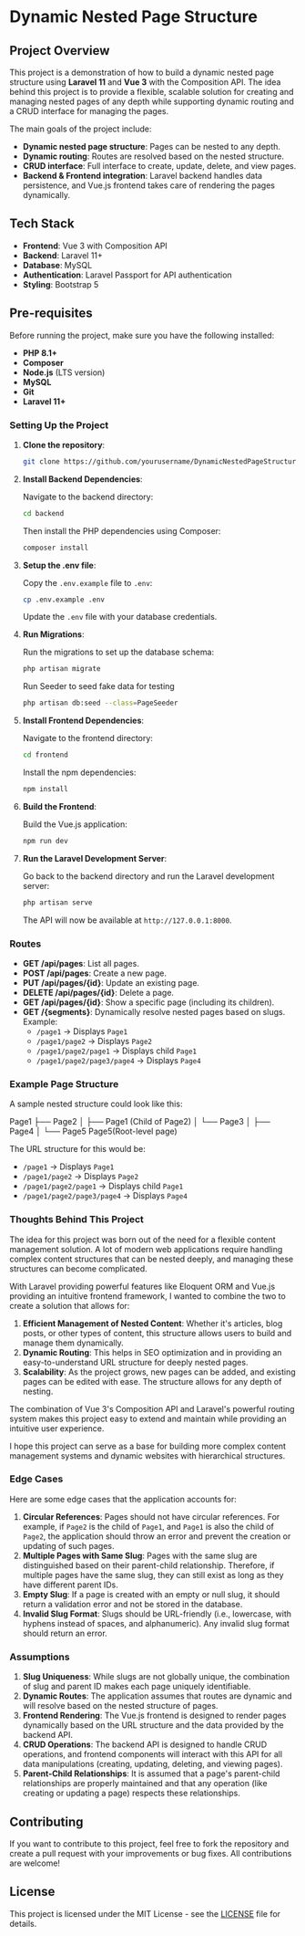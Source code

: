 # Dynamic Nested Page Structure

## Project Overview

This project is a demonstration of how to build a dynamic nested page structure using **Laravel 11** and **Vue 3** with the Composition API. The idea behind this project is to provide a flexible, scalable solution for creating and managing nested pages of any depth while supporting dynamic routing and a CRUD interface for managing the pages.

The main goals of the project include:

-   **Dynamic nested page structure**: Pages can be nested to any depth.
-   **Dynamic routing**: Routes are resolved based on the nested structure.
-   **CRUD interface**: Full interface to create, update, delete, and view pages.
-   **Backend & Frontend integration**: Laravel backend handles data persistence, and Vue.js frontend takes care of rendering the pages dynamically.

## Tech Stack

-   **Frontend**: Vue 3 with Composition API
-   **Backend**: Laravel 11+
-   **Database**: MySQL
-   **Authentication**: Laravel Passport for API authentication
-   **Styling**: Bootstrap 5

## Pre-requisites

Before running the project, make sure you have the following installed:

-   **PHP 8.1+**
-   **Composer**
-   **Node.js** (LTS version)
-   **MySQL**
-   **Git**
-   **Laravel 11+**

### Setting Up the Project

1. **Clone the repository**:

    ```bash
    git clone https://github.com/yourusername/DynamicNestedPageStructure.git
    ```

2. **Install Backend Dependencies**:

    Navigate to the backend directory:

    ```bash
    cd backend
    ```

    Then install the PHP dependencies using Composer:

    ```bash
    composer install
    ```

3. **Setup the .env file**:

    Copy the `.env.example` file to `.env`:

    ```bash
    cp .env.example .env
    ```

    Update the `.env` file with your database credentials.

4. **Run Migrations**:

    Run the migrations to set up the database schema:

    ```bash
    php artisan migrate
    ```
    Run Seeder to seed fake data for testing

    ```bash
    php artisan db:seed --class=PageSeeder
    ```


5. **Install Frontend Dependencies**:

    Navigate to the frontend directory:

    ```bash
    cd frontend
    ```

    Install the npm dependencies:

    ```bash
    npm install
    ```

6. **Build the Frontend**:

    Build the Vue.js application:

    ```bash
    npm run dev
    ```

7. **Run the Laravel Development Server**:

    Go back to the backend directory and run the Laravel development server:

    ```bash
    php artisan serve
    ```

    The API will now be available at `http://127.0.0.1:8000`.

### Routes

-   **GET /api/pages**: List all pages.
-   **POST /api/pages**: Create a new page.
-   **PUT /api/pages/{id}**: Update an existing page.
-   **DELETE /api/pages/{id}**: Delete a page.
-   **GET /api/pages/{id}**: Show a specific page (including its children).
-   **GET /{segments}**: Dynamically resolve nested pages based on slugs. Example:
    -   `/page1` -> Displays `Page1`
    -   `/page1/page2` -> Displays `Page2`
    -   `/page1/page2/page1` -> Displays child `Page1`
    -   `/page1/page2/page3/page4` -> Displays `Page4`

### Example Page Structure

A sample nested structure could look like this:

Page1
├── Page2
│ ├── Page1 (Child of Page2)
│ └── Page3 │ ├── Page4 │ └── Page5 Page5(Root-level page)

The URL structure for this would be:

-   `/page1` -> Displays `Page1`
-   `/page1/page2` -> Displays `Page2`
-   `/page1/page2/page1` -> Displays child `Page1`
-   `/page1/page2/page3/page4` -> Displays `Page4`

### Thoughts Behind This Project

The idea for this project was born out of the need for a flexible content management solution. A lot of modern web applications require handling complex content structures that can be nested deeply, and managing these structures can become complicated.

With Laravel providing powerful features like Eloquent ORM and Vue.js providing an intuitive frontend framework, I wanted to combine the two to create a solution that allows for:

1. **Efficient Management of Nested Content**: Whether it's articles, blog posts, or other types of content, this structure allows users to build and manage them dynamically.
2. **Dynamic Routing**: This helps in SEO optimization and in providing an easy-to-understand URL structure for deeply nested pages.
3. **Scalability**: As the project grows, new pages can be added, and existing pages can be edited with ease. The structure allows for any depth of nesting.

The combination of Vue 3's Composition API and Laravel's powerful routing system makes this project easy to extend and maintain while providing an intuitive user experience.

I hope this project can serve as a base for building more complex content management systems and dynamic websites with hierarchical structures.

### Edge Cases

Here are some edge cases that the application accounts for:

1. **Circular References**: Pages should not have circular references. For example, if `Page2` is the child of `Page1`, and `Page1` is also the child of `Page2`, the application should throw an error and prevent the creation or updating of such pages.
2. **Multiple Pages with Same Slug**: Pages with the same slug are distinguished based on their parent-child relationship. Therefore, if multiple pages have the same slug, they can still exist as long as they have different parent IDs.
3. **Empty Slug**: If a page is created with an empty or null slug, it should return a validation error and not be stored in the database.
4. **Invalid Slug Format**: Slugs should be URL-friendly (i.e., lowercase, with hyphens instead of spaces, and alphanumeric). Any invalid slug format should return an error.

### Assumptions

1. **Slug Uniqueness**: While slugs are not globally unique, the combination of slug and parent ID makes each page uniquely identifiable.
2. **Dynamic Routes**: The application assumes that routes are dynamic and will resolve based on the nested structure of pages.
3. **Frontend Rendering**: The Vue.js frontend is designed to render pages dynamically based on the URL structure and the data provided by the backend API.
4. **CRUD Operations**: The backend API is designed to handle CRUD operations, and frontend components will interact with this API for all data manipulations (creating, updating, deleting, and viewing pages).
5. **Parent-Child Relationships**: It is assumed that a page's parent-child relationships are properly maintained and that any operation (like creating or updating a page) respects these relationships.

## Contributing

If you want to contribute to this project, feel free to fork the repository and create a pull request with your improvements or bug fixes. All contributions are welcome!

## License

This project is licensed under the MIT License - see the [LICENSE](LICENSE) file for details.
